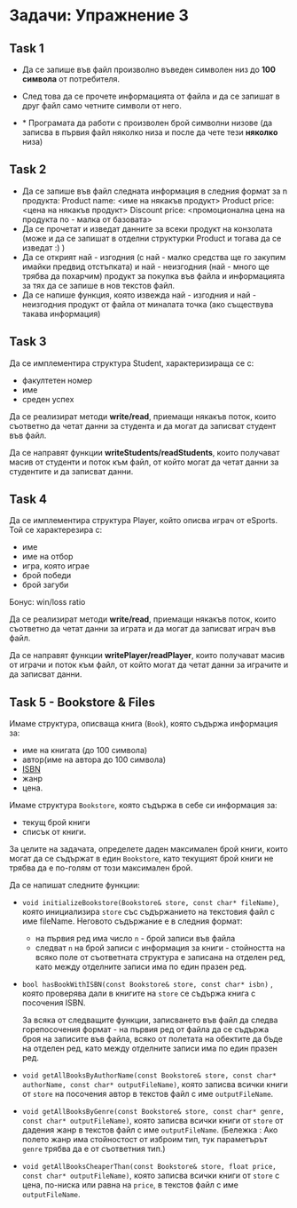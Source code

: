 # Задачи: Упражнение 3
## Task 1
- Да се запише във файл произволно въведен символен низ до **100 символа** от потребителя. 
- След това да се прочете информацията от файла и да се запишат в друг файл само четните символи от него.

- \* Програмата да работи с произволен брой символни низове (да записва в първия файл няколко низа и после да чете тези **няколко** низа)

## Task 2
- Да се запише във файл следната информация в следния формат за n продукта: 
Product name: <име на някакъв продукт> 
Product price: <цена на някакъв продукт>
Discount price: <промоционална цена на продукта по - малка от базовата>
- Да се прочетат и изведат данните за всеки продукт на конзолата (може и да се запишат в отделни структурки Product и тогава да се изведат :) ) 
- Да се открият най - изгодния (с най - малко средства ще го закупим имайки предвид отстъпката) и най - неизгодния (най - много ще трябва да похарчим) продукт за покупка във файла и информацията за тях да се запише в нов текстов файл.
- Да се напише функция, която извежда най - изгодния и най - неизгодния продукт от файла от миналата точка (ако съществува такава информация)

## Task 3
Да се имплементира структура Student, характеризираща се с:
- факултетен номер
- име
- среден успех

Да се реализират методи **write/read**, приемащи някакъв поток, които съответно да четат данни за студента и да могат да записват студент във файл.

Да се направят функции **writeStudents/readStudents**, които получават масив от студенти и поток към файл, от който могат да четат данни за студентите и да записват данни. 

## Task 4

Да се имплементира структура Player, който описва играч от eSports. Той се характерезира с:
 - име 
 - име на отбор
 - игра, която играе
 - брой победи
 - брой загуби

Бонус: win/loss ratio

Да се реализират методи **write/read**, приемащи някакъв поток, които съответно да четат данни за играта и да могат да записват играч във файл.

Да се направят функции **writePlayer/readPlayer**, които получават масив от играчи и поток към файл, от който могат да четат данни за играчите и да записват данни.

## Task 5 - Bookstore & Files

Имаме структура, описваща книга (`Book`), която съдържа информация за:

- име на книгата (до 100 символа)
- автор(име на автора до 100 символа)
- [ISBN](https://en.wikipedia.org/wiki/International_Standard_Book_Number)
- жанр
- цена.

Имаме структура `Bookstore`, която съдържа в себе си информация за:

- текущ брой книги
- списък от книги.

За целите на задачата, определете даден максимален брой книги, които могат да се съдържат в един `Bookstore`,
като текущият брой книги не трябва да е по-голям от този максимален брой.

Да се напишат следните функции:

- `void initializeBookstore(Bookstore& store, const char* fileName)`, която инициализира `store` със съдържанието на текстовия файл с име fileName.
  Неговото съдържание е в следния формат:

  - на първия ред има число `n` - брой записи във файла
  - следват `n` на брой записи с информация за книги - стойността на всяко поле от съответната структура е записана на
    отделен ред, като между отделните записи има по един празен ред.

- `bool hasBookWithISBN(const Bookstore& store, const char* isbn)` , която проверява дали в книгите на `store` се съдържа
  книга с посочения ISBN.

  За всяка от следващите функции, записването във файл да следва горепосочения формат - на първия ред от файла да се съдържа броя на записите във файла,
  всяко от полетата на обектите да бъде на отделен ред, като между отделните записи има по един празен ред.

- `void getAllBooksByAuthorName(const Bookstore& store, const char* authorName, const char* outputFileName)`, която записва всички книги от `store`
  на посочения автор в текстов файл с име `outputFileName`.

- `void getAllBooksByGenre(const Bookstore& store, const char* genre, const char* outputFileName)`, която записва всички книги от `store`
  от дадения жанр в текстов файл с име `outputFileName`.
  (Бележка : Ако полето жанр има стойностост от изброим тип, тук параметърът `genre` трябва да е от съответния тип.)

- `void getAllBooksCheaperThan(const Bookstore& store, float price, const char* outputFileName)`, която записва всички книги от `store`
  с цена, по-ниска или равна на `price`, в текстов файл с име `outputFileName`.